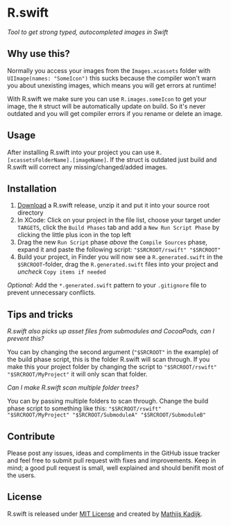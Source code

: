 # R.swift
_Tool to get strong typed, autocompleted images in Swift_

## Why use this?

Normally you access your images from the `Images.xcassets` folder with `UIImage(names: "SomeIcon")` this sucks because the compiler won't warn you about unexisting images, which means you will get errors at runtime!

With R.swift we make sure you can use `R.images.someIcon` to get your image, the `R` struct will be automatically update on build. So it's never outdated and you will get compiler errors if you rename or delete an image.

## Usage

After installing R.swift into your project you can use `R.[xcassetsFolderName].[imageName]`. If the struct is outdated just build and R.swift will correct any missing/changed/added images.

## Installation

1. [Download](https://github.com/mac-cain13/R.swift/releases) a R.swift release, unzip it and put it into your source root directory
2. In XCode: Click on your project in the file list, choose your target under `TARGETS`, click the `Build Phases` tab and add a `New Run Script Phase` by clicking the little plus icon in the top left
3. Drag the new `Run Script` phase *above* the `Compile Sources` phase, expand it and paste the following script: `"$SRCROOT/rswift" "$SRCROOT"`
4. Build your project, in Finder you will now see a `R.generated.swift` in the `$SRCROOT`-folder, drag the `R.generated.swift` files into your project and *uncheck* `Copy items if needed`

_Optional:_ Add the `*.generated.swift` pattern to your `.gitignore` file to prevent unnecessary conflicts.

## Tips and tricks

*R.swift also picks up asset files from submodules and CocoaPods, can I prevent this?*

You can by changing the second argument (`"$SRCROOT"` in the example) of the build phase script, this is the folder R.swift will scan through. If you make this your project folder by changing the script to `"$SRCROOT/rswift" "$SRCROOT/MyProject"` it will only scan that folder.

*Can I make R.swift scan multiple folder trees?*

You can by passing multiple folders to scan through. Change the build phase script to something like this: `"$SRCROOT/rswift" "$SRCROOT/MyProject" "$SRCROOT/SubmoduleA" "$SRCROOT/SubmoduleB"`

## Contribute

Please post any issues, ideas and compliments in the GitHub issue tracker and feel free to submit pull request with fixes and improvements. Keep in mind; a good pull request is small, well explained and should benifit most of the users.

## License

R.swift is released under [MIT License](License) and created by [Mathijs Kadijk](https://github.com/mac-cain13).
